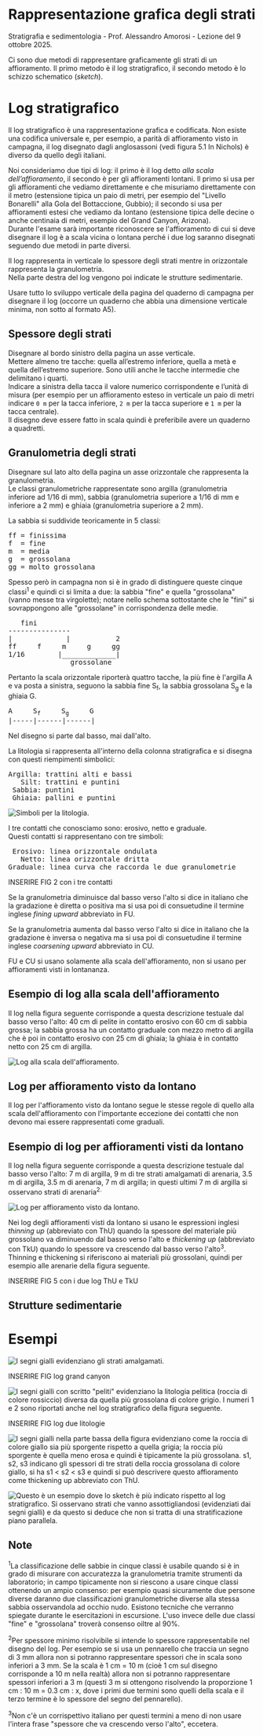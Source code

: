 # Rappresentazione grafica degli strati

Stratigrafia e sedimentologia - Prof. Alessandro Amorosi - Lezione del 9 ottobre 2025.

Ci sono due metodi di rappresentare graficamente gli strati di un affioramento.
Il primo metodo è il log stratigrafico, il secondo metodo è lo schizzo schematico (_sketch_).

# Log stratigrafico

Il log stratigrafico è una rappresentazione grafica e codificata. Non esiste una codifica universale e, per esempio, a parità di affioramento visto in campagna, il log disegnato dagli anglosassoni (vedi figura 5.1 In Nichols) è diverso da quello degli italiani.

Noi consideriamo due tipi di log: il primo è il log detto _alla scala dell’affioramento_, il secondo è per gli affioramenti lontani.
Il primo si usa per gli affioramenti che vediamo direttamente e che misuriamo direttamente con il metro (estensione tipica un paio di metri, per esempio del "Livello Bonarelli" alla Gola del Bottaccione, Gubbio); il secondo si usa per affioramenti estesi che vediamo da lontano (estensione tipica delle decine o anche centinaia di metri, esempio del Grand Canyon, Arizona).  
Durante l'esame sarà importante riconoscere se l'affioramento di cui si deve disegnare il log è a scala vicina o lontana perché i due log saranno disegnati seguendo due metodi in parte diversi.

Il log rappresenta in verticale lo spessore degli strati mentre in orizzontale rappresenta la granulometria.  
Nella parte destra del log vengono poi indicate le strutture sedimentarie.

Usare tutto lo sviluppo verticale della pagina del quaderno di campagna per disegnare il log (occorre un quaderno che abbia una dimensione verticale minima, non sotto al formato A5).

## Spessore degli strati

Disegnare al bordo sinistro della pagina un asse verticale.  
Mettere almeno tre tacche: quella all’estremo inferiore, quella a metà e quella dell’estremo superiore. Sono utili anche le tacche intermedie che delimitano i quarti.  
Indicare a sinistra della tacca il valore numerico corrispondente e l’unità di misura (per esempio per un affioramento esteso in verticale un paio di metri indicare `0 m` per la tacca inferiore, `2 m` per la tacca superiore e `1 m` per la tacca centrale).  
Il disegno deve essere fatto in scala quindi è preferibile avere un quaderno a quadretti.

## Granulometria degli strati

Disegnare sul lato alto della pagina un asse orizzontale che rappresenta la granulometria.  
Le classi granulometriche rappresentate sono argilla (granulometria inferiore ad 1/16 di mm), sabbia (granulometria superiore a 1/16 di mm e inferiore a 2 mm) e ghiaia (granulometria superiore a 2 mm).

La sabbia si suddivide teoricamente in 5 classi:  

<pre>
ff = finissima  
f  = fine  
m  = media  
g  = grossolana  
gg = molto grossolana
</pre>

Spesso però in campagna non si è in grado di distinguere queste cinque classi<sup>1</sup> e quindi ci si limita a due: la sabbia "fine" e quella "grossolana" (vanno messe tra virgolette); notare nello schema sottostante che le "fini" si sovrappongono alle "grossolane" in corrispondenza delle medie.

<pre>
   fini
---------------
|             |           2
ff     f     m     g     gg
1/16        |_____________|
               grossolane
</pre>

Pertanto la scala orizzontale riporterà quattro tacche, la più fine è l'argilla A e va posta a sinistra, seguono la sabbia fine S<sub>f</sub>, la sabbia grossolana S<sub>g</sub> e la ghiaia G.

<pre>
A     S<sub>f</sub>     S<sub>g</sub>     G
|-----|------|------|
</pre>

Nel disegno si parte dal basso, mai dall'alto.

La litologia si rappresenta all'interno della colonna stratigrafica e si disegna con questi riempimenti simbolici:

<pre>
Argilla: trattini alti e bassi
   Silt: trattini e puntini
 Sabbia: puntini
 Ghiaia: pallini e puntini
</pre>

![Simboli per la litologia.](log_fig_1.png)

I tre contatti che conosciamo sono: erosivo, netto e graduale.  
Questi contatti si rappresentano con tre simboli:

<pre>
 Erosivo: linea orizzontale ondulata
   Netto: linea orizzontale dritta
Graduale: linea curva che raccorda le due granulometrie
</pre>

INSERIRE FIG 2 con i tre contatti

Se la granulometria diminuisce dal basso verso l'alto si dice in italiano che la gradazione è diretta o positiva ma si usa poi di  consuetudine il termine inglese _fining upward_ abbreviato in FU.

Se la granulometria aumenta dal basso verso l'alto si dice in italiano che la gradazione è inversa o negativa ma si usa poi di  consuetudine il termine inglese _coarsening upward_ abbreviato in CU.

FU e CU si usano solamente alla scala dell'affioramento, non si usano per affioramenti visti in lontananza.

## Esempio di log alla scala dell'affioramento

Il log nella figura seguente corrisponde a questa descrizione testuale dal basso verso l'alto: 40 cm di pelite in contatto erosivo con 60 cm di sabbia grossa; la sabbia grossa ha un contatto graduale con mezzo metro di argilla che è poi in contatto erosivo con 25 cm di ghiaia; la ghiaia è in contatto netto con 25 cm di argilla.

![Log alla scala dell'affioramento.](log_fig_3.png)

## Log per affioramento visto da lontano

Il log per l'affioramento visto da lontano segue le stesse regole di quello alla scala dell'affioramento con l'importante eccezione dei contatti che non devono mai essere rappresentati come graduali.

## Esempio di log per affioramenti visti da lontano

Il log nella figura seguente corrisponde a questa descrizione testuale dal basso verso l'alto: 7 m di argilla, 9 m di tre strati amalgamati di arenaria, 3.5 m di argilla, 3.5 m di arenaria, 7 m di argilla; in questi ultimi 7 m di argilla si osservano strati di arenaria<sup>2</sub>.

![Log per affioramento visto da lontano.](log_fig_4.png)

Nei log degli affioramenti visti da lontano si usano le espressioni inglesi _thinning up_ (abbreviato con ThU) quando la spessore del materiale più grossolano va diminuendo dal basso verso l'alto e _thickening up_ (abbreviato con TkU) quando lo spessore va crescendo dal basso verso l'alto<sup>3</sup>.  
Thinning e thickening si riferiscono ai materiali più grossolani, quindi per esempio alle arenarie della figura seguente.

INSERIRE FIG 5 con i due log ThU e TkU

## Strutture sedimentarie


# Esempi 

![I segni gialli evidenziano gli strati amalgamati.](grand_canyon-annotata.png)

INSERIRE FIG log grand canyon

![I segni gialli con scritto "peliti" evidenziano la litologia pelitica (roccia di colore rossiccio) diversa da quella più grossolana di colore grigio. I numeri 1 e 2 sono riportati anche nel log stratigrafico della figura seguente.](due_litologie-annotata.png)

INSERIRE FIG log due litologie

![I segni gialli nella parte bassa della figura evidenziano come la roccia di colore giallo sia più sporgente rispetto a quella grigia; la roccia più sporgente è quella meno erosa e quindi è tipicamente la più grossolana.
s1, s2, s3 indicano gli spessori di tre strati della roccia grossolana di colore giallo, si ha $s1 < s2 < s3$ e quindi si può descrivere questo affioramento come _thickening up_ abbreviato con ThU.](ThU-annotata.png)

![Questo è un esempio dove lo sketch è più indicato rispetto al log stratigrafico. Si osservano strati che vanno assottigliandosi (evidenziati dai segni gialli) e da questo si deduce che non si tratta di una stratificazione piano parallela.](cliff_of_moher-annotata.png)












Note  
--
<sup>1</sup>La classificazione delle sabbie in cinque classi è usabile quando si è in grado di misurare con accuratezza la granulometria tramite strumenti da laboratorio; in campo tipicamente non si riescono a usare cinque classi ottenendo un ampio consenso: per esempio quasi sicuramente due persone diverse daranno due classificazioni granulometriche diverse alla stessa sabbia osservandola ad occhio nudo. Esistono tecniche che verranno spiegate durante le esercitazioni in escursione. L'uso invece delle due classi "fine" e "grossolana" troverà consenso oiltre al 90%.

<sup>2</sup>Per spessore minimo risolvibile si intende lo spessore rappresentabile nel disegno del log. Per esempio se si usa un pennarello che traccia un segno di 3 mm allora non si potranno rappresentare spessori che in scala sono inferiori a 3 mm. Se la scala è 1 cm = 10 m (cioè 1 cm sul disegno corrisponde a 10 m nella realtà) allora non si potranno rappresentare spessori inferiori a 3 m (questi 3 m si ottengono risolvendo la proporzione 1 cm : 10 m = 0.3 cm : x, dove i primi due termini sono quelli della scala e il terzo termine è lo spessore del segno del pennarello).

<sup>3</sup>Non c'è un corrispettivo italiano per questi termini a meno di non usare l'intera frase "spessore che va crescendo verso l'alto", eccetera.
